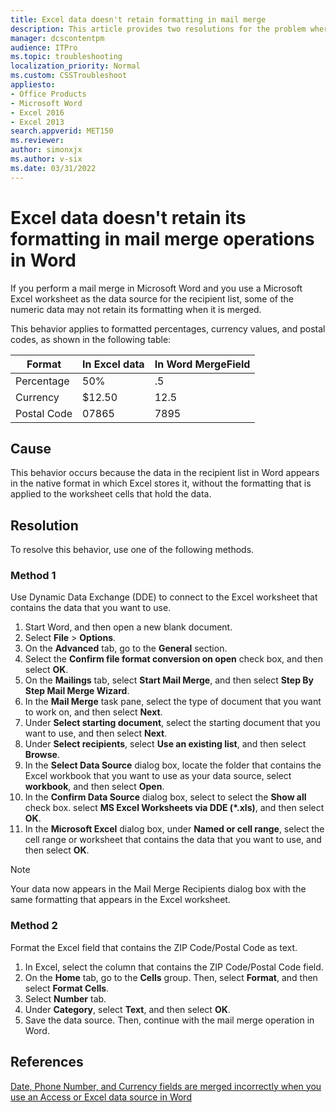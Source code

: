 ```yaml
---
title: Excel data doesn't retain formatting in mail merge
description: This article provides two resolutions for the problem where data in an Excel worksheet does not retain its formatting, such as in currency values and percentages, when you perform a mail merge in Word.
manager: dcscontentpm
audience: ITPro
ms.topic: troubleshooting
localization_priority: Normal
ms.custom: CSSTroubleshoot
appliesto:
- Office Products
- Microsoft Word
- Excel 2016
- Excel 2013
search.appverid: MET150
ms.reviewer: 
author: simonxjx
ms.author: v-six
ms.date: 03/31/2022
---
```

# Excel data doesn't retain its formatting in mail merge operations in Word

If you perform a mail merge in Microsoft Word and you use a Microsoft Excel worksheet as the data source for the recipient list, some of the numeric data may not retain its formatting when it is merged.

This behavior applies to formatted percentages, currency values, and postal codes, as shown in the following table:

|Format |In Excel data |In Word MergeField|
|-|-|-|
|Percentage| 50% |.5|
|Currency |$12.50 |12.5|
|Postal Code |07865| 7895|

## Cause

This behavior occurs because the data in the recipient list in Word appears in the native format in which Excel stores it, without the formatting that is applied to the worksheet cells that hold the data.

## Resolution

To resolve this behavior, use one of the following methods.

### Method 1

Use Dynamic Data Exchange (DDE) to connect to the Excel worksheet that contains the data that you want to use.

1. Start Word, and then open a new blank document.
2. Select **File** > **Options**.
3. On the **Advanced** tab, go to the **General** section.
4. Select the **Confirm file format conversion on open** check box, and then select **OK**.
5. On the **Mailings** tab, select **Start Mail Merge**, and then select **Step By Step Mail Merge Wizard**.
6. In the **Mail Merge** task pane, select the type of document that you want to work on, and then select **Next**.
7. Under **Select starting document**, select the starting document that you want to use, and then select **Next**.
8. Under **Select recipients**, select **Use an existing list**, and then select **Browse**.
9. In the **Select Data Source** dialog box, locate the folder that contains the Excel workbook that you want to use as your data source, select **workbook**, and then select **Open**.
10. In the **Confirm Data Source** dialog box, select to select the **Show all** check box. select **MS Excel Worksheets via DDE (*.xls)**, and then select **OK**.
11. In the **Microsoft Excel** dialog box, under **Named or cell range**, select the cell range or worksheet that contains the data that you want to use, and then select **OK**.

> [!NOTE]
> Your data now appears in the Mail Merge Recipients dialog box with the same formatting that appears in the Excel worksheet.

### Method 2

Format the Excel field that contains the ZIP Code/Postal Code as text.

1. In Excel, select the column that contains the ZIP Code/Postal Code field.
2. On the **Home** tab, go to the **Cells** group. Then, select **Format**, and then select **Format Cells**.
3. Select **Number** tab.
4. Under **Category**, select **Text**, and then select **OK**.
5. Save the data source. Then, continue with the mail merge operation in Word.

## References

[Date, Phone Number, and Currency fields are merged incorrectly when you use an Access or Excel data source in Word](https://support.microsoft.com/help/304387)
